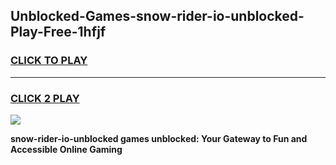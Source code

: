 
## Unblocked-Games-snow-rider-io-unblocked-Play-Free-1hfjf
<h3>
<a href="https://premium76.site?title=snow-rider-io-unblocked&ref=18A">CLICK TO PLAY</a></h3>
<hr>

<h3>
<a href="https://premium76.site?title=snow-rider-io-unblocked&ref=18A">CLICK 2 PLAY</a>
  
</h3>

<a href="https://premium76.site?title=snow-rider-io-unblocked&ref=18A"><img src="https://clearcache.store/games.png"></a>


**snow-rider-io-unblocked games unblocked: Your Gateway to Fun and Accessible Online Gaming**
